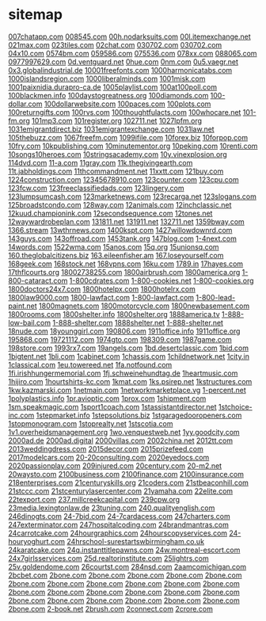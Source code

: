 # sitemap

<a href="http://007chatapp.com/__media__/js/netsoltrademark.php?d=kamagrainus.com">007chatapp.com</a>
<a href="http://008545.com/__media__/js/netsoltrademark.php?d=kamagrainus.com">008545.com</a>
<a href="http://00h.nodarksuits.com/__media__/js/netsoltrademark.php?d=kamagrainus.com">00h.nodarksuits.com</a>
<a href="http://00l.itemexchange.net/__media__/js/netsoltrademark.php?d=kamagrainus.com">00l.itemexchange.net</a>
<a href="http://021max.com/__media__/js/netsoltrademark.php?d=kamagrainus.com">021max.com</a>
<a href="http://023tiles.com/__media__/js/netsoltrademark.php?d=kamagrainus.com">023tiles.com</a>
<a href="http://02chat.com/__media__/js/netsoltrademark.php?d=kamagrainus.com">02chat.com</a>
<a href="http://030702.com/__media__/js/netsoltrademark.php?d=&nsc=kamagrainus.com">030702.com</a>
<a href="http://030702.com/__media__/js/netsoltrademark.php?d=kamagrainus.com">030702.com</a>
<a href="http://04x10.com/__media__/js/netsoltrademark.php?d=kamagrainus.com">04x10.com</a>
<a href="http://0574bm.com/__media__/js/netsoltrademark.php?d=kamagrainus.com">0574bm.com</a>
<a href="http://059586.com/__media__/js/netsoltrademark.php?d=kamagrainus.com">059586.com</a>
<a href="http://075536.com/__media__/js/netsoltrademark.php?d=kamagrainus.com">075536.com</a>
<a href="http://078xx.com/__media__/js/netsoltrademark.php?d=kamagrainus.com">078xx.com</a>
<a href="http://088065.com/__media__/js/netsoltrademark.php?d=kamagrainus.com">088065.com</a>
<a href="http://0977997629.com/__media__/js/netsoltrademark.php?d=kamagrainus.com">0977997629.com</a>
<a href="http://0d.ventguard.net/__media__/js/netsoltrademark.php?d=kamagrainus.com">0d.ventguard.net</a>
<a href="http://0hue.com/__media__/js/netsoltrademark.php?d=kamagrainus.com">0hue.com</a>
<a href="http://0nm.com/__media__/js/netsoltrademark.php?d=kamagrainus.com">0nm.com</a>
<a href="http://0u5.vaegr.net/__media__/js/netsoltrademark.php?d=kamagrainus.com">0u5.vaegr.net</a>
<a href="http://0x3.globalindustrial.de/__media__/js/netsoltrademark.php?d=kamagrainus.com">0x3.globalindustrial.de</a>
<a href="http://10001freefonts.com/__media__/js/netsoltrademark.php?d=kamagrainus.com">10001freefonts.com</a>
<a href="http://1000harmonicatabs.com/__media__/js/netsoltrademark.php?d=kamagrainus.com">1000harmonicatabs.com</a>
<a href="http://1000islandsregion.com/__media__/js/netsoltrademark.php?d=kamagrainus.com">1000islandsregion.com</a>
<a href="http://1000liberalminds.com/__media__/js/netsoltrademark.php?d=kamagrainus.com">1000liberalminds.com</a>
<a href="http://1001misk.com/__media__/js/netsoltrademark.php?d=kamagrainus.com">1001misk.com</a>
<a href="http://1001paixnidia.durapro-ca.de/__media__/js/netsoltrademark.php?d=kamagrainus.com">1001paixnidia.durapro-ca.de</a>
<a href="http://1005playlist.com/__media__/js/netsoltrademark.php?d=kamagrainus.com">1005playlist.com</a>
<a href="http://100at100poll.com/__media__/js/netsoltrademark.php?d=kamagrainus.com">100at100poll.com</a>
<a href="http://100blackmen.info/__media__/js/netsoltrademark.php?d=kamagrainus.com">100blackmen.info</a>
<a href="http://100daystogreatness.org/__media__/js/netsoltrademark.php?d=kamagrainus.com">100daystogreatness.org</a>
<a href="http://100diamonds.com/__media__/js/netsoltrademark.php?d=kamagrainus.com">100diamonds.com</a>
<a href="http://100-dollar.com/__media__/js/netsoltrademark.php?d=kamagrainus.com">100-dollar.com</a>
<a href="http://100dollarwebsite.com/__media__/js/netsoltrademark.php?d=kamagrainus.com">100dollarwebsite.com</a>
<a href="http://100paces.com/__media__/js/netsoltrademark.php?d=kamagrainus.com">100paces.com</a>
<a href="http://100plots.com/__media__/js/netsoltrademark.php?d=kamagrainus.com">100plots.com</a>
<a href="http://100returngifts.com/__media__/js/netsoltrademark.php?d=kamagrainus.com">100returngifts.com</a>
<a href="http://100rvs.com/__media__/js/netsoltrademark.php?d=kamagrainus.com">100rvs.com</a>
<a href="http://100thoughtfulacts.com/__media__/js/netsoltrademark.php?d=kamagrainus.com">100thoughtfulacts.com</a>
<a href="http://100whocare.net/__media__/js/netsoltrademark.php?d=kamagrainus.com">100whocare.net</a>
<a href="http://101-fm.org/__media__/js/netsoltrademark.php?d=kamagrainus.com">101-fm.org</a>
<a href="http://101mp3.com/__media__/js/netsoltrademark.php?d=kamagrainus.com">101mp3.com</a>
<a href="http://101register.org/__media__/js/netsoltrademark.php?d=kamagrainus.com">101register.org</a>
<a href="http://102711.net/__media__/js/netsoltrademark.php?d=kamagrainus.com">102711.net</a>
<a href="http://1027lpfm.org/__media__/js/netsoltrademark.php?d=kamagrainus.com">1027lpfm.org</a>
<a href="http://1031emigrantdirect.biz/__media__/js/netsoltrademark.php?d=kamagrainus.com">1031emigrantdirect.biz</a>
<a href="http://1031emigrantexchange.com/__media__/js/netsoltrademark.php?d=kamagrainus.com">1031emigrantexchange.com</a>
<a href="http://1031law.net/__media__/js/netsoltrademark.php?d=kamagrainus.com">1031law.net</a>
<a href="http://105thebuzz.com/__media__/js/netsoltrademark.php?d=kamagrainus.com">105thebuzz.com</a>
<a href="http://1067freefm.com/__media__/js/netsoltrademark.php?d=kamagrainus.com">1067freefm.com</a>
<a href="http://1099ifile.com/__media__/js/netsoltrademark.php?d=kamagrainus.com">1099ifile.com</a>
<a href="http://10forex.biz/__media__/js/netsoltrademark.php?d=kamagrainus.com">10forex.biz</a>
<a href="http://10forpop.com/__media__/js/netsoltrademark.php?d=kamagrainus.com">10forpop.com</a>
<a href="http://10fry.com/__media__/js/netsoltrademark.php?d=kamagrainus.com">10fry.com</a>
<a href="http://10kpublishing.com/__media__/js/netsoltrademark.php?d=kamagrainus.com">10kpublishing.com</a>
<a href="http://10minutementor.org/__media__/js/netsoltrademark.php?d=kamagrainus.com">10minutementor.org</a>
<a href="http://10peking.com/__media__/js/netsoltrademark.php?d=kamagrainus.com">10peking.com</a>
<a href="http://10renti.com/__media__/js/netsoltrademark.php?d=kamagrainus.com">10renti.com</a>
<a href="http://10songs10heroes.com/__media__/js/netsoltrademark.php?d=kamagrainus.com">10songs10heroes.com</a>
<a href="http://10stringsacademy.com/__media__/js/netsoltrademark.php?d=kamagrainus.com">10stringsacademy.com</a>
<a href="http://10y.vinexplosion.org/__media__/js/netsoltrademark.php?d=kamagrainus.com">10y.vinexplosion.org</a>
<a href="http://114dvd.com/__media__/js/netsoltrademark.php?d=kamagrainus.com">114dvd.com</a>
<a href="http://11-a.com/__media__/js/netsoltrademark.php?d=kamagrainus.com">11-a.com</a>
<a href="http://11gray.com/__media__/js/netsoltrademark.php?d=kamagrainus.com">11gray.com</a>
<a href="http://11k.thegivingearth.com/__media__/js/netsoltrademark.php?d=kamagrainus.com">11k.thegivingearth.com</a>
<a href="http://11t.jabholdings.com/__media__/js/netsoltrademark.php?d=kamagrainus.com">11t.jabholdings.com</a>
<a href="http://11thcommandment.net/__media__/js/netsoltrademark.php?d=kamagrainus.com">11thcommandment.net</a>
<a href="http://11xxtt.com/__media__/js/netsoltrademark.php?d=kamagrainus.com">11xxtt.com</a>
<a href="http://121buy.com/__media__/js/netsoltrademark.php?d=kamagrainus.com">121buy.com</a>
<a href="http://1224construction.com/__media__/js/netsoltrademark.php?d=kamagrainus.com">1224construction.com</a>
<a href="http://12345678910.com/__media__/js/netsoltrademark.php?d=kamagrainus.com">12345678910.com</a>
<a href="http://123counter.com/__media__/js/netsoltrademark.php?d=kamagrainus.com">123counter.com</a>
<a href="http://123cpu.com/__media__/js/netsoltrademark.php?d=kamagrainus.com">123cpu.com</a>
<a href="http://123fcw.com/__media__/js/netsoltrademark.php?d=kamagrainus.com">123fcw.com</a>
<a href="http://123freeclassifiedads.com/__media__/js/netsoltrademark.php?d=kamagrainus.com">123freeclassifiedads.com</a>
<a href="http://123lingery.com/__media__/js/netsoltrademark.php?d=kamagrainus.com">123lingery.com</a>
<a href="http://123lumpsumcash.com/__media__/js/netsoltrademark.php?d=kamagrainus.com">123lumpsumcash.com</a>
<a href="http://123marketnews.com/__media__/js/netsoltrademark.php?d=kamagrainus.com">123marketnews.com</a>
<a href="http://123recarga.net/__media__/js/netsoltrademark.php?d=kamagrainus.com">123recarga.net</a>
<a href="http://123slogans.com/__media__/js/netsoltrademark.php?d=kamagrainus.com">123slogans.com</a>
<a href="http://125broadstcondo.com/__media__/js/netsoltrademark.php?d=kamagrainus.com">125broadstcondo.com</a>
<a href="http://128way.com/__media__/js/netsoltrademark.php?d=kamagrainus.com">128way.com</a>
<a href="http://12animals.com/__media__/js/netsoltrademark.php?d=kamagrainus.com">12animals.com</a>
<a href="http://12inchclassic.net/__media__/js/netsoltrademark.php?d=kamagrainus.com">12inchclassic.net</a>
<a href="http://12kuud.championink.com/__media__/js/netsoltrademark.php?d=kamagrainus.com">12kuud.championink.com</a>
<a href="http://12secondsequence.com/__media__/js/netsoltrademark.php?d=kamagrainus.com">12secondsequence.com</a>
<a href="http://12tones.net/__media__/js/netsoltrademark.php?d=kamagrainus.com">12tones.net</a>
<a href="http://12waywardrobeplan.com/__media__/js/netsoltrademark.php?d=kamagrainus.com">12waywardrobeplan.com</a>
<a href="http://131811.net/__media__/js/netsoltrademark.php?d=kamagrainus.com">131811.net</a>
<a href="http://131911.net/__media__/js/netsoltrademark.php?d=kamagrainus.com">131911.net</a>
<a href="http://132711.net/__media__/js/netsoltrademark.php?d=kamagrainus.com">132711.net</a>
<a href="http://1359bway.com/__media__/js/netsoltrademark.php?d=kamagrainus.com">1359bway.com</a>
<a href="http://1366.stream/__media__/js/netsoltrademark.php?d=kamagrainus.com">1366.stream</a>
<a href="http://13wthrnews.com/__media__/js/netsoltrademark.php?d=kamagrainus.com">13wthrnews.com</a>
<a href="http://1400kspt.com/__media__/js/netsoltrademark.php?d=kamagrainus.com">1400kspt.com</a>
<a href="http://1427willowdownrd.com/__media__/js/netsoltrademark.php?d=kamagrainus.com">1427willowdownrd.com</a>
<a href="http://143guys.com/__media__/js/netsoltrademark.php?d=kamagrainus.com">143guys.com</a>
<a href="http://143offroad.com/__media__/js/netsoltrademark.php?d=kamagrainus.com">143offroad.com</a>
<a href="http://1453tank.org/__media__/js/netsoltrademark.php?d=kamagrainus.com">1453tank.org</a>
<a href="http://147blog.com/__media__/js/netsoltrademark.php?d=kamagrainus.com">147blog.com</a>
<a href="http://1-4next.com/__media__/js/netsoltrademark.php?d=kamagrainus.com">1-4next.com</a>
<a href="http://14words.com/__media__/js/netsoltrademark.php?d=kamagrainus.com">14words.com</a>
<a href="http://1522wma.com/__media__/js/netsoltrademark.php?d=kamagrainus.com">1522wma.com</a>
<a href="http://15anos.com/__media__/js/netsoltrademark.php?d=kamagrainus.com">15anos.com</a>
<a href="http://15q.org/__media__/js/netsoltrademark.php?d=kamagrainus.com">15q.org</a>
<a href="http://15unionsq.com/__media__/js/netsoltrademark.php?d=kamagrainus.com">15unionsq.com</a>
<a href="http://160.theglobalcitizens.biz/__media__/js/netsoltrademark.php?d=kamagrainus.com">160.theglobalcitizens.biz</a>
<a href="http://163.eileenfisher.am/__media__/js/netsoltrademark.php?d=kamagrainus.com">163.eileenfisher.am</a>
<a href="http://167.loseyourself.com/__media__/js/netsoltrademark.php?d=kamagrainus.com">167.loseyourself.com</a>
<a href="http://168geek.com/__media__/js/netsoltrademark.php?d=kamagrainus.com">168geek.com</a>
<a href="http://168stock.net/__media__/js/netsoltrademark.php?d=kamagrainus.com">168stock.net</a>
<a href="http://168vpns.com/__media__/js/netsoltrademark.php?d=kamagrainus.com">168vpns.com</a>
<a href="http://16ku.com/__media__/js/netsoltrademark.php?d=kamagrainus.com">16ku.com</a>
<a href="http://1789.in/__media__/js/netsoltrademark.php?d=kamagrainus.com">1789.in</a>
<a href="http://17hayes.com/__media__/js/netsoltrademark.php?d=kamagrainus.com">17hayes.com</a>
<a href="http://17thflcourts.org/__media__/js/netsoltrademark.php?d=kamagrainus.com">17thflcourts.org</a>
<a href="http://18002738255.com/__media__/js/netsoltrademark.php?d=kamagrainus.com">18002738255.com</a>
<a href="http://1800airbrush.com/__media__/js/netsoltrademark.php?d=kamagrainus.com">1800airbrush.com</a>
<a href="http://1800america.org/__media__/js/netsoltrademark.php?d=kamagrainus.com">1800america.org</a>
<a href="http://1-800-cataract.com/__media__/js/netsoltrademark.php?d=kamagrainus.com">1-800-cataract.com</a>
<a href="http://1-800cdrates.com/__media__/js/netsoltrademark.php?d=kamagrainus.com">1-800cdrates.com</a>
<a href="http://1-800-cookies.net/__media__/js/netsoltrademark.php?d=kamagrainus.com">1-800-cookies.net</a>
<a href="http://1-800-cookies.org/__media__/js/netsoltrademark.php?d=kamagrainus.com">1-800-cookies.org</a>
<a href="http://1800doctors24x7.com/__media__/js/netsoltrademark.php?d=kamagrainus.com">1800doctors24x7.com</a>
<a href="http://1800hotelpx.com/__media__/js/netsoltrademark.php?d=kamagrainus.com">1800hotelpx.com</a>
<a href="http://1800hotelrx.com/__media__/js/netsoltrademark.php?d=kamagrainus.com">1800hotelrx.com</a>
<a href="http://1800law9000.com/__media__/js/netsoltrademark.php?d=kamagrainus.com">1800law9000.com</a>
<a href="http://1800-lawfact.com/__media__/js/netsoltrademark.php?d=kamagrainus.com">1800-lawfact.com</a>
<a href="http://1-800-lawfact.com/__media__/js/netsoltrademark.php?d=kamagrainus.com">1-800-lawfact.com</a>
<a href="http://1-800-lead-paint.net/__media__/js/netsoltrademark.php?d=kamagrainus.com">1-800-lead-paint.net</a>
<a href="http://1800magnets.com/__media__/js/netsoltrademark.php?d=kamagrainus.com">1800magnets.com</a>
<a href="http://1800motorcycle.com/__media__/js/netsoltrademark.php?d=kamagrainus.com">1800motorcycle.com</a>
<a href="http://1800newbasement.com/__media__/js/netsoltrademark.php?d=kamagrainus.com">1800newbasement.com</a>
<a href="http://1800rooms.com/__media__/js/netsoltrademark.php?d=kamagrainus.com">1800rooms.com</a>
<a href="http://1800shelter.info/__media__/js/netsoltrademark.php?d=kamagrainus.com">1800shelter.info</a>
<a href="http://1800shelter.org/__media__/js/netsoltrademark.php?d=kamagrainus.com">1800shelter.org</a>
<a href="http://1888america.tv/__media__/js/netsoltrademark.php?d=kamagrainus.com">1888america.tv</a>
<a href="http://1-888-low-bail.com/__media__/js/netsoltrademark.php?d=kamagrainus.com">1-888-low-bail.com</a>
<a href="http://1-888-shelter.com/__media__/js/netsoltrademark.php?d=kamagrainus.com">1-888-shelter.com</a>
<a href="http://1888shelter.net/__media__/js/netsoltrademark.php?d=kamagrainus.com">1888shelter.net</a>
<a href="http://1-888-shelter.net/__media__/js/netsoltrademark.php?d=kamagrainus.com">1-888-shelter.net</a>
<a href="http://18nude.com/__media__/js/netsoltrademark.php?d=kamagrainus.com">18nude.com</a>
<a href="http://18younggirl.com/__media__/js/netsoltrademark.php?d=kamagrainus.com">18younggirl.com</a>
<a href="http://190806.com/__media__/js/netsoltrademark.php?d=kamagrainus.com">190806.com</a>
<a href="http://1911office.info/__media__/js/netsoltrademark.php?d=kamagrainus.com">1911office.info</a>
<a href="http://1911office.org/__media__/js/netsoltrademark.php?d=kamagrainus.com">1911office.org</a>
<a href="http://195868.com/__media__/js/netsoltrademark.php?d=kamagrainus.com">195868.com</a>
<a href="http://19721112.com/__media__/js/netsoltrademark.php?d=kamagrainus.com">19721112.com</a>
<a href="http://1974gto.com/__media__/js/netsoltrademark.php?d=kamagrainus.com">1974gto.com</a>
<a href="http://198309.com/__media__/js/netsoltrademark.php?d=kamagrainus.com">198309.com</a>
<a href="http://1987game.com/__media__/js/netsoltrademark.php?d=kamagrainus.com">1987game.com</a>
<a href="http://198store.com/__media__/js/netsoltrademark.php?d=kamagrainus.com">198store.com</a>
<a href="http://1993rx7.com/__media__/js/netsoltrademark.php?d=kamagrainus.com">1993rx7.com</a>
<a href="http://19angels.com/__media__/js/netsoltrademark.php?d=kamagrainus.com">19angels.com</a>
<a href="http://1bd.desertclassic.com/__media__/js/netsoltrademark.php?d=kamagrainus.com">1bd.desertclassic.com</a>
<a href="http://1bid.com/__media__/js/netsoltrademark.php?d=kamagrainus.com">1bid.com</a>
<a href="http://1bigtent.net/__media__/js/netsoltrademark.php?d=kamagrainus.com">1bigtent.net</a>
<a href="http://1bli.com/__media__/js/netsoltrademark.php?d=kamagrainus.com">1bli.com</a>
<a href="http://1cabinet.com/__media__/js/netsoltrademark.php?d=kamagrainus.com">1cabinet.com</a>
<a href="http://1chassis.com/__media__/js/netsoltrademark.php?d=kamagrainus.com">1chassis.com</a>
<a href="http://1childnetwork.net/__media__/js/netsoltrademark.php?d=kamagrainus.com">1childnetwork.net</a>
<a href="http://1city.in/__media__/js/netsoltrademark.php?d=kamagrainus.com">1city.in</a>
<a href="http://1classical.com/__media__/js/netsoltrademark.php?d=kamagrainus.com">1classical.com</a>
<a href="http://1eu.towereed.net/__media__/js/netsoltrademark.php?d=kamagrainus.com">1eu.towereed.net</a>
<a href="http://1fa.notfound.com/__media__/js/netsoltrademark.php?d=kamagrainus.com">1fa.notfound.com</a>
<a href="http://1fi.irishhungermemorial.com/__media__/js/netsoltrademark.php?d=kamagrainus.com">1fi.irishhungermemorial.com</a>
<a href="http://1fj.schweinehundtag.de/__media__/js/netsoltrademark.php?d=kamagrainus.com">1fj.schweinehundtag.de</a>
<a href="http://1heartmusic.com/__media__/js/netsoltrademark.php?d=kamagrainus.com">1heartmusic.com</a>
<a href="http://1hijiro.com/__media__/js/netsoltrademark.php?d=kamagrainus.com">1hijiro.com</a>
<a href="http://1hourtshirts-kc.com/__media__/js/netsoltrademark.php?d=kamagrainus.com">1hourtshirts-kc.com</a>
<a href="http://1kmat.com/__media__/js/netsoltrademark.php?d=kamagrainus.com">1kmat.com</a>
<a href="http://1ks.psirep.net/__media__/js/netsoltrademark.php?d=kamagrainus.com">1ks.psirep.net</a>
<a href="http://1kstructures.com/__media__/js/netsoltrademark.php?d=kamagrainus.com">1kstructures.com</a>
<a href="http://1kw.kazmarski.com/__media__/js/netsoltrademark.php?d=kamagrainus.com">1kw.kazmarski.com</a>
<a href="http://1netmain.com/__media__/js/netsoltrademark.php?d=kamagrainus.com">1netmain.com</a>
<a href="http://1networkmarketplace.vg/__media__/js/trademark.php?d=kamagrainus.com">1networkmarketplace.vg</a>
<a href="http://1-percent.net/__media__/js/netsoltrademark.php?d=kamagrainus.com">1-percent.net</a>
<a href="http://1polyplastics.info/__media__/js/netsoltrademark.php?d=kamagrainus.com">1polyplastics.info</a>
<a href="http://1pr.avioptic.com/__media__/js/netsoltrademark.php?d=kamagrainus.com">1pr.avioptic.com</a>
<a href="http://1prox.com/__media__/js/netsoltrademark.php?d=kamagrainus.com">1prox.com</a>
<a href="http://1shipment.com/__media__/js/netsoltrademark.php?d=kamagrainus.com">1shipment.com</a>
<a href="http://1sm.speakmagic.com/__media__/js/netsoltrademark.php?d=kamagrainus.com">1sm.speakmagic.com</a>
<a href="http://1sport1coach.com/__media__/js/netsoltrademark.php?d=kamagrainus.com">1sport1coach.com</a>
<a href="http://1stassistantdirector.net/__media__/js/netsoltrademark.php?d=kamagrainus.com">1stassistantdirector.net</a>
<a href="http://1stchoice-inc.com/__media__/js/netsoltrademark.php?d=kamagrainus.com">1stchoice-inc.com</a>
<a href="http://1stepmarket.info/__media__/js/netsoltrademark.php?d=kamagrainus.com">1stepmarket.info</a>
<a href="http://1stepsolutions.biz/__media__/js/netsoltrademark.php?d=kamagrainus.com">1stepsolutions.biz</a>
<a href="http://1stgaragedooropeners.com/__media__/js/netsoltrademark.php?d=kamagrainus.com">1stgaragedooropeners.com</a>
<a href="http://1stopmonogram.com/__media__/js/netsoltrademark.php?d=kamagrainus.com">1stopmonogram.com</a>
<a href="http://1stoprealty.net/__media__/js/netsoltrademark.php?d=kamagrainus.com">1stoprealty.net</a>
<a href="http://1stscotia.com/__media__/js/netsoltrademark.php?d=kamagrainus.com">1stscotia.com</a>
<a href="http://1v1.overheidsmanagement.org/__media__/js/netsoltrademark.php?d=kamagrainus.com">1v1.overheidsmanagement.org</a>
<a href="http://1wo.venquestweb.net/__media__/js/netsoltrademark.php?d=kamagrainus.com">1wo.venquestweb.net</a>
<a href="http://1yy.goodcity.com/__media__/js/netsoltrademark.php?d=kamagrainus.com">1yy.goodcity.com</a>
<a href="http://2000ad.de/__media__/js/netsoltrademark.php?d=kamagrainus.com">2000ad.de</a>
<a href="http://2000ad.digital/__media__/js/netsoltrademark.php?d=kamagrainus.com">2000ad.digital</a>
<a href="http://2000villas.com/__media__/js/netsoltrademark.php?d=kamagrainus.com">2000villas.com</a>
<a href="http://2002china.net/__media__/js/netsoltrademark.php?d=kamagrainus.com">2002china.net</a>
<a href="http://2012tt.com/__media__/js/netsoltrademark.php?d=kamagrainus.com">2012tt.com</a>
<a href="http://2013weddingdress.com/__media__/js/netsoltrademark.php?d=kamagrainus.com">2013weddingdress.com</a>
<a href="http://2015decor.com/__media__/js/netsoltrademark.php?d=kamagrainus.com">2015decor.com</a>
<a href="http://2015prizefeed.com/__media__/js/netsoltrademark.php?d=kamagrainus.com">2015prizefeed.com</a>
<a href="http://2017modelcars.com/__media__/js/netsoltrademark.php?d=kamagrainus.com">2017modelcars.com</a>
<a href="http://20-20consulting.com/__media__/js/netsoltrademark.php?d=kamagrainus.com">20-20consulting.com</a>
<a href="http://2020eyedocs.com/__media__/js/netsoltrademark.php?d=kamagrainus.com">2020eyedocs.com</a>
<a href="http://2020passionplay.com/__media__/js/netsoltrademark.php?d=kamagrainus.com">2020passionplay.com</a>
<a href="http://209injured.com/__media__/js/netsoltrademark.php?d=kamagrainus.com">209injured.com</a>
<a href="http://20century.com/__media__/js/netsoltrademark.php?d=kamagrainus.com">20century.com</a>
<a href="http://20-m2.net/__media__/js/netsoltrademark.php?d=kamagrainus.com">20-m2.net</a>
<a href="http://20waysto.com/__media__/js/netsoltrademark.php?d=kamagrainus.com">20waysto.com</a>
<a href="http://2100business.com/__media__/js/netsoltrademark.php?d=kamagrainus.com">2100business.com</a>
<a href="http://2100finance.com/__media__/js/netsoltrademark.php?d=kamagrainus.com">2100finance.com</a>
<a href="http://2100insurance.com/__media__/js/netsoltrademark.php?d=kamagrainus.com">2100insurance.com</a>
<a href="http://218enterprises.com/__media__/js/netsoltrademark.php?d=kamagrainus.com">218enterprises.com</a>
<a href="http://21centuryskills.org/__media__/js/netsoltrademark.php?d=kamagrainus.com">21centuryskills.org</a>
<a href="http://21coders.com/__media__/js/netsoltrademark.php?d=kamagrainus.com">21coders.com</a>
<a href="http://21stbeaconhill.com/__media__/js/netsoltrademark.php?d=kamagrainus.com">21stbeaconhill.com</a>
<a href="http://21stccc.com/__media__/js/netsoltrademark.php?d=kamagrainus.com">21stccc.com</a>
<a href="http://21stcenturylasercenter.com/__media__/js/netsoltrademark.php?d=kamagrainus.com">21stcenturylasercenter.com</a>
<a href="http://21yamaha.com/__media__/js/netsoltrademark.php?d=kamagrainus.com">21yamaha.com</a>
<a href="http://22elite.com/__media__/js/netsoltrademark.php?d=kamagrainus.com">22elite.com</a>
<a href="http://22texport.com/__media__/js/netsoltrademark.php?d=kamagrainus.com">22texport.com</a>
<a href="http://237.millcreekcapital.com/__media__/js/netsoltrademark.php?d=kamagrainus.com">237.millcreekcapital.com</a>
<a href="http://239cpw.org/__media__/js/netsoltrademark.php?d=kamagrainus.com">239cpw.org</a>
<a href="http://23media.lexingtonlaw.de/__media__/js/netsoltrademark.php?d=kamagrainus.com">23media.lexingtonlaw.de</a>
<a href="http://23tuning.com/__media__/js/netsoltrademark.php?d=kamagrainus.com">23tuning.com</a>
<a href="http://240.qualityenglish.com/__media__/js/netsoltrademark.php?d=kamagrainus.com">240.qualityenglish.com</a>
<a href="http://246dinogts.com/__media__/js/netsoltrademark.php?d=kamagrainus.com">246dinogts.com</a>
<a href="http://24-7bid.com/__media__/js/netsoltrademark.php?d=kamagrainus.com">24-7bid.com</a>
<a href="http://24-7cardacess.com/__media__/js/netsoltrademark.php?d=kamagrainus.com">24-7cardacess.com</a>
<a href="http://247charters.com/__media__/js/netsoltrademark.php?d=kamagrainus.com">247charters.com</a>
<a href="http://247exterminator.com/__media__/js/netsoltrademark.php?d=kamagrainus.com">247exterminator.com</a>
<a href="http://247hospitalcoding.com/__media__/js/netsoltrademark.php?d=kamagrainus.com">247hospitalcoding.com</a>
<a href="http://24brandmantras.com/__media__/js/netsoltrademark.php?d=kamagrainus.com">24brandmantras.com</a>
<a href="http://24carrotcake.com/__media__/js/trademark.php?d=kamagrainus.com">24carrotcake.com</a>
<a href="http://24hourgraphics.com/__media__/js/netsoltrademark.php?d=kamagrainus.com">24hourgraphics.com</a>
<a href="http://24hourscopyservices.com/__media__/js/netsoltrademark.php?d=kamagrainus.com">24hourscopyservices.com</a>
<a href="http://24-houryoghurt.com/__media__/js/netsoltrademark.php?d=kamagrainus.com">24-houryoghurt.com</a>
<a href="http://24hrschool-surestartswbirmingham.co.uk/__media__/js/netsoltrademark.php?d=kamagrainus.com">24hrschool-surestartswbirmingham.co.uk</a>
<a href="http://24karatcake.com/__media__/js/netsoltrademark.php?d=kamagrainus.com">24karatcake.com</a>
<a href="http://24q.instanttitlepawns.com/__media__/js/netsoltrademark.php?d=kamagrainus.com">24q.instanttitlepawns.com</a>
<a href="http://24w.montreal-escort.com/__media__/js/netsoltrademark.php?d=kamagrainus.com">24w.montreal-escort.com</a>
<a href="http://24x7girlsservices.com/__media__/js/netsoltrademark.php?d=kamagrainus.com">24x7girlsservices.com</a>
<a href="http://25d.realtorinstitute.com/__media__/js/netsoltrademark.php?d=kamagrainus.com">25d.realtorinstitute.com</a>
<a href="http://25lightrs.com/__media__/js/netsoltrademark.php?d=kamagrainus.com">25lightrs.com</a>
<a href="http://25v.goldendome.com/__media__/js/netsoltrademark.php?d=kamagrainus.com">25v.goldendome.com</a>
<a href="http://26courtst.com/__media__/js/netsoltrademark.php?d=kamagrainus.com">26courtst.com</a>
<a href="http://284nsd.com/__media__/js/netsoltrademark.php?d=kamagrainus.com">284nsd.com</a>
<a href="http://2aamcomichigan.com/__media__/js/netsoltrademark.php?d=kamagrainus.com">2aamcomichigan.com</a>
<a href="http://2bcbet.com/__media__/js/netsoltrademark.php?d=kamagrainus.com">2bcbet.com</a>
<a href="http://2bone.com/links/cgi-bin/2check.cgi?o=f&spider_url=360-mediagroup.com/__media__/js/netsoltrademark.php?d=kamagrainus.com">2bone.com</a>
<a href="http://2bone.com/links/cgi-bin/2check.cgi?o=f&spider_url=abellastonellp.net/__media__/js/netsoltrademark.php?d=kamagrainus.com">2bone.com</a>
<a href="http://2bone.com/links/cgi-bin/2check.cgi?o=f&spider_url=benchmadecigar.com/__media__/js/netsoltrademark.php?d=kamagrainus.com">2bone.com</a>
<a href="http://2bone.com/links/cgi-bin/2check.cgi?o=f&spider_url=celebcarpet.com/__media__/js/netsoltrademark.php?d=kamagrainus.com">2bone.com</a>
<a href="http://2bone.com/links/cgi-bin/2check.cgi?o=f&spider_url=delawarecpf.com/__media__/js/netsoltrademark.php?d=kamagrainus.com">2bone.com</a>
<a href="http://2bone.com/links/cgi-bin/2check.cgi?o=f&spider_url=deluxelabs.com/__media__/js/netsoltrademark.php?d=kamagrainus.com">2bone.com</a>
<a href="http://2bone.com/links/cgi-bin/2check.cgi?o=f&spider_url=etailfurniture.com/__media__/js/netsoltrademark.php?d=kamagrainus.com">2bone.com</a>
<a href="http://2bone.com/links/cgi-bin/2check.cgi?o=f&spider_url=forgetbranding.org/__media__/js/netsoltrademark.php?d=kamagrainus.com">2bone.com</a>
<a href="http://2bone.com/links/cgi-bin/2check.cgi?o=f&spider_url=gleesongs.com/__media__/js/netsoltrademark.php?d=kamagrainus.com">2bone.com</a>
<a href="http://2bone.com/links/cgi-bin/2check.cgi?o=f&spider_url=happylife.com/__media__/js/netsoltrademark.php?d=kamagrainus.com">2bone.com</a>
<a href="http://2bone.com/links/cgi-bin/2check.cgi?o=f&spider_url=intopon.com/__media__/js/netsoltrademark.php?d=kamagrainus.com">2bone.com</a>
<a href="http://2bone.com/links/cgi-bin/2check.cgi?o=f&spider_url=inukcollection.com/__media__/js/netsoltrademark.php?d=kamagrainus.com">2bone.com</a>
<a href="http://2bone.com/links/cgi-bin/2check.cgi?o=f&spider_url=jagwareposingsuits.com/__media__/js/netsoltrademark.php?d=kamagrainus.com">2bone.com</a>
<a href="http://2bone.com/links/cgi-bin/2check.cgi?o=f&spider_url=josephmanley.com/__media__/js/netsoltrademark.php?d=kamagrainus.com">2bone.com</a>
<a href="http://2bone.com/links/cgi-bin/2check.cgi?o=f&spider_url=madagascar.net/__media__/js/netsoltrademark.php?d=kamagrainus.com">2bone.com</a>
<a href="http://2bone.com/links/cgi-bin/2check.cgi?o=f&spider_url=nrpsinc.com/__media__/js/netsoltrademark.php?d=kamagrainus.com">2bone.com</a>
<a href="http://2bone.com/links/cgi-bin/2check.cgi?o=f&spider_url=tmcobb.net/__media__/js/netsoltrademark.php?d=kamagrainus.com">2bone.com</a>
<a href="http://2bone.com/links/cgi-bin/2check.cgi?o=f&spider_url=visitshanghaicity.com/__media__/js/netsoltrademark.php?d=kamagrainus.com">2bone.com</a>
<a href="http://2bone.com/links/cgi-bin/2check.cgi?o=f&spider_url=www.bathfun.com/__media__/js/netsoltrademark.php?d=kamagrainus.com">2bone.com</a>
<a href="http://2bone.com/links/cgi-bin/2check.cgi?o=f&spider_url=www.controlshift.com/__media__/js/netsoltrademark.php?d=kamagrainus.com">2bone.com</a>
<a href="http://2bone.com/links/cgi-bin/2check.cgi?o=f&spider_url=www.jentzenfranklin.org/__media__/js/netsoltrademark.php?d=kamagrainus.com">2bone.com</a>
<a href="http://2bone.com/links/cgi-bin/2check.cgi?o=f&spider_url=www.moorelawyers.com/__media__/js/netsoltrademark.php?d=kamagrainus.com">2bone.com</a>
<a href="http://2bone.com/links/cgi-bin/2check.cgi?o=f&spider_url=www.of-mine.com/__media__/js/netsoltrademark.php?d=kamagrainus.com">2bone.com</a>
<a href="http://2bone.com/links/cgi-bin/2check.cgi?o=f&spider_url=www.stewartsullivan.com/__media__/js/netsoltrademark.php?d=kamagrainus.com">2bone.com</a>
<a href="http://2-book.net/__media__/js/netsoltrademark.php?d=kamagrainus.com">2-book.net</a>
<a href="http://2brush.com/__media__/js/netsoltrademark.php?d=kamagrainus.com">2brush.com</a>
<a href="http://2connect.com/__media__/js/netsoltrademark.php?d=kamagrainus.com">2connect.com</a>
<a href="http://2crore.com/__media__/js/netsoltrademark.php?d=kamagrainus.com">2crore.com</a>
